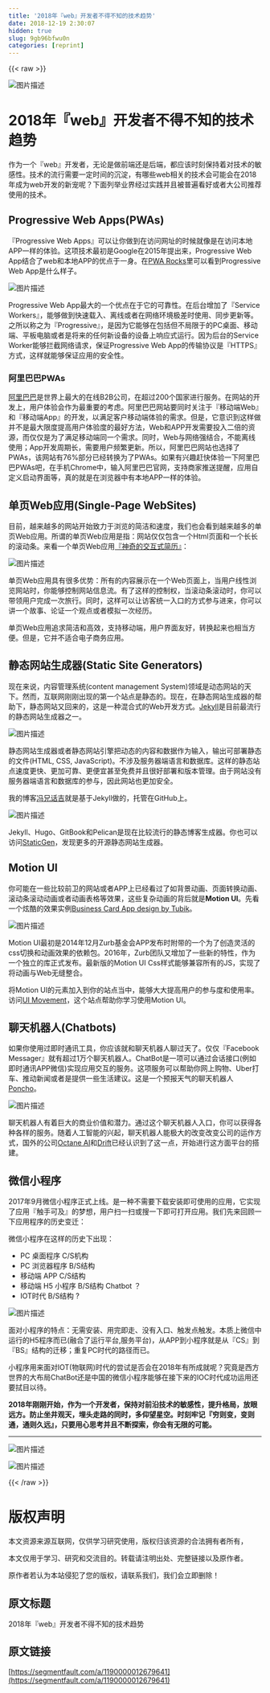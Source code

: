 ```yaml
---
title: '2018年『web』开发者不得不知的技术趋势' 
date: 2018-12-19 2:30:07
hidden: true
slug: 9gb96bfwu0n
categories: [reprint]
---
```


{{< raw >}}

                    
<p><span class="img-wrap"><img data-src="/img/bV1mBS?w=700&amp;h=350" src="https://static.alili.tech/img/bV1mBS?w=700&amp;h=350" alt="图片描述" title="图片描述" style="cursor: pointer; display: inline;"></span></p>
<h1 id="articleHeader0">2018年『web』开发者不得不知的技术趋势</h1>
<p>作为一个『web』开发者，无论是做前端还是后端，都应该时刻保持着对技术的敏感性。技术的流行需要一定时间的沉淀，有哪些web相关的技术会可能会在2018年成为web开发的新宠呢？下面列举业界经过实践并且被普遍看好或者大公司推荐使用的技术。</p>
<h2 id="articleHeader1">Progressive Web Apps(PWAs)</h2>
<p>『Progressive Web Apps』可以让你做到在访问网址的时候就像是在访问本地APP一样的体验。这项技术最初是Google在2015年提出来，Progressive Web App结合了web和本地APP的优点于一身。在<a href="https://pwa.rocks/" rel="nofollow noreferrer" target="_blank">PWA Rocks</a>里可以看到Progressive Web App是什么样子。</p>
<p><span class="img-wrap"><img data-src="/img/bV1mAS?w=1349&amp;h=799" src="https://static.alili.tech/img/bV1mAS?w=1349&amp;h=799" alt="图片描述" title="图片描述" style="cursor: pointer; display: inline;"></span></p>
<p>Progressive Web App最大的一个优点在于它的可靠性。在后台增加了『Service Workers』，能够做到快速载入、离线或者在网络环境极差时使用、同步更新等。之所以称之为『Progressive』，是因为它能够在包括但不局限于的PC桌面、移动端、平板电脑或者是将来的任何新设备的设备上响应式运行。因为后台的Service Worker能够拦截网络请求，保证Progressive Web App的传输协议是『HTTPS』方式，这样就能够保证应用的安全性。</p>
<h3 id="articleHeader2">阿里巴巴PWAs</h3>
<p><a href="http://www.alibaba.com/" rel="nofollow noreferrer" target="_blank">阿里巴巴</a>是世界上最大的在线B2B公司，在超过200个国家进行服务。在网站的开发上，用户体验会作为最重要的考虑。阿里巴巴网站要同时关注于『移动端Web』和『移动端App』的开发，以满足客户移动端体验的需求。但是，它意识到这样做并不是最大限度提高用户体验度的最好方法，Web和APP开发需要投入二倍的资源，而仅仅是为了满足移动端同一个需求。同时，Web与网络强结合，不能离线使用；App开发周期长，需要用户频繁更新。所以，阿里巴巴网站也选择了PWAs，该网站有76%部分已经转换为了PWAs。如果有兴趣赶快体验一下阿里巴巴PWAs吧，在手机Chrome中，输入阿里巴巴官网，支持商家推送提醒，应用自定义启动界面等，真的就是在浏览器中有本地APP一样的体验。</p>
<h2 id="articleHeader3">单页Web应用(Single-Page WebSites)</h2>
<p>目前，越来越多的网站开始致力于浏览的简洁和速度，我们也会看到越来越多的单页Web应用。所谓的单页Web应用是指：网站仅仅包含一个Html页面和一个长长的滚动条。来看一个单页Web应用<a href="http://www.rleonardi.com/interactive-resume/" rel="nofollow noreferrer" target="_blank">『神奇的交互式简历』</a>：</p>
<p><span class="img-wrap"><img data-src="/img/bV1mA3?w=1349&amp;h=2133" src="https://static.alili.tech/img/bV1mA3?w=1349&amp;h=2133" alt="图片描述" title="图片描述" style="cursor: pointer; display: inline;"></span></p>
<p>单页Web应用具有很多优势：所有的内容展示在一个Web页面上，当用户线性浏览网站时，你能够控制网站信息流。有了这样的控制权，当滚动条滚动时，你可以带领用户完成一次旅行。同时，这样可以让访客统一入口的方式参与进来，你可以讲一个故事、论证一个观点或者模拟一次经历。</p>
<p>单页Web应用追求简洁和高效，支持移动端，用户界面友好，转换起来也相当方便。但是，它并不适合电子商务应用。</p>
<h2 id="articleHeader4">静态网站生成器(Static Site Generators)</h2>
<p>现在来说，内容管理系统(content management System)领域是动态网站的天下。然而，互联网刚刚出现的第一个站点是静态的。现在，在静态网站生成器的帮助下，静态网站又回来的，这是一种混合式的Web开发方式。<a href="https://jekyllrb.com/" rel="nofollow noreferrer" target="_blank">Jekyll</a>是目前最流行的静态网站生成器之一。</p>
<p><span class="img-wrap"><img data-src="/img/bV1mBk?w=1298&amp;h=496" src="https://static.alili.tech/img/bV1mBk?w=1298&amp;h=496" alt="图片描述" title="图片描述" style="cursor: pointer; display: inline;"></span></p>
<p>静态网站生成器或者静态网站引擎把动态的内容和数据作为输入，输出可部署静态的文件(HTML, CSS, JavaScript)。不涉及服务器端语言和数据库。这样的静态站点速度更快、更加可靠、更便宜甚至免费并且很好部署和版本管理。由于网站没有服务器端语言和数据库的参与，因此网站也更加安全。</p>
<p>我的博客<a href="https://fengmengzhao.github.io/" rel="nofollow noreferrer" target="_blank">冯兄话吉</a>就是基于Jekyll做的，托管在GitHub上。</p>
<p><span class="img-wrap"><img data-src="/img/bV1mBn?w=1349&amp;h=1126" src="https://static.alili.tech/img/bV1mBn?w=1349&amp;h=1126" alt="图片描述" title="图片描述" style="cursor: pointer;"></span></p>
<p>Jekyll、Hugo、GitBook和Pelican是现在比较流行的静态博客生成器。你也可以访问<a href="https://www.staticgen.com/" rel="nofollow noreferrer" target="_blank">StaticGen</a>，发现更多的开源静态网站生成器。</p>
<h2 id="articleHeader5">Motion UI</h2>
<p>你可能在一些比较前卫的网站或者APP上已经看过了如背景动画、页面转换动画、滚动条滚动动画或者动画表格等效果，这些复杂动画的背后就是<strong>Motion UI</strong>。先看一个炫酷的效果实例<a href="https://uimovement.com/ui/4781/business-card-app/" rel="nofollow noreferrer" target="_blank">Business Card App design by Tubik</a>。</p>
<p><span class="img-wrap"><img data-src="/img/bV1mBx?w=500&amp;h=370" src="https://static.alili.tech/img/bV1mBx?w=500&amp;h=370" alt="图片描述" title="图片描述" style="cursor: pointer; display: inline;"></span></p>
<p>Motion UI最初是2014年12月Zurb基金会APP发布时附带的一个为了创造灵活的css切换和动画效果的依赖包。2016年，Zurb团队又增加了一些新的特性，作为一个独立的库正式发布。最新版的Motion UI Css样式能够兼容所有的JS，实现了将动画与Web无缝整合。</p>
<p>将Motion UI的元素加入到你的站点当中，能够大大提高用户的参与度和使用率。访问<a href="https://uimovement.com/" rel="nofollow noreferrer" target="_blank">UI Movement</a>，这个站点帮助你学习使用Motion UI。</p>
<h2 id="articleHeader6">聊天机器人(Chatbots)</h2>
<p>如果你使用过即时通讯工具，你应该就和聊天机器人聊过天了。仅仅『Facebook Messager』就有超过1万个聊天机器人。ChatBot是一项可以通过会话接口(例如即时通讯APP微信)实现应用交互的服务。这项服务可以帮助你网上购物、Uber打车、推动新闻或者是提供一些生活建议。这是一个预报天气的聊天机器人<a href="https://poncho.is/" rel="nofollow noreferrer" target="_blank">Poncho</a>。</p>
<p><span class="img-wrap"><img data-src="/img/bV1mBB?w=500&amp;h=268" src="https://static.alili.tech/img/bV1mBB?w=500&amp;h=268" alt="图片描述" title="图片描述" style="cursor: pointer; display: inline;"></span></p>
<p>聊天机器人有着巨大的商业价值和潜力。通过这个聊天机器人入口，你可以获得各种各样的服务。随着人工智能的兴起，聊天机器人能极大的改变改变公司的运作方式，国外的公司<a href="https://octaneai.com/" rel="nofollow noreferrer" target="_blank">Octane AI</a>和<a href="https://www.drift.com/" rel="nofollow noreferrer" target="_blank">Drift</a>已经认识到了这一点，开始进行这方面平台的搭建。</p>
<h2 id="articleHeader7">微信小程序</h2>
<p>2017年9月微信小程序正式上线。是一种不需要下载安装即可使用的应用，它实现了应用『触手可及』的梦想，用户扫一扫或搜一下即可打开应用。我们先来回顾一下应用程序的历史变迁：</p>
<p>微信小程序在这样的历史下出现：</p>
<ul>
<li>PC 桌面程序 C/S机构</li>
<li>PC 浏览器程序 B/S结构</li>
<li>移动端 APP C/S结构</li>
<li>移动端 H5 小程序 B/S结构 Chatbot ？</li>
<li>IOT时代 B/S结构 ?</li>
</ul>
<p><span class="img-wrap"><img data-src="/img/bV1mAJ?w=720&amp;h=268" src="https://static.alili.tech/img/bV1mAJ?w=720&amp;h=268" alt="图片描述" title="图片描述" style="cursor: pointer; display: inline;"></span></p>
<p>面对小程序的特点：无需安装、用完即走、没有入口、触发点触发。本质上微信中运行的H5程序而已(融合了运行平台,服务平台)，从APP到小程序就是从『CS』到『BS』结构的迁移；重复PC时代的路径而已。</p>
<p>小程序用来面对IOT(物联网)时代的尝试是否会在2018年有所成就呢？究竟是西方世界的大布局ChatBot还是中国的微信小程序能够在接下来的IOC时代成功运用还要拭目以待。</p>
<p><strong>2018年刚刚开始，作为一个开发者，保持对前沿技术的敏感性，提升格局，放眼远方。防止坐井观天，埋头走路的同时，多仰望星空。时刻牢记『穷则变，变则通，通则久远』，只要用心思考并且不断探索，你会有无限的可能。</strong></p>
<hr>
<p><span class="img-wrap"><img data-src="/img/bV1mGo?w=640&amp;h=200" src="https://static.alili.tech/img/bV1mGo?w=640&amp;h=200" alt="图片描述" title="图片描述" style="cursor: pointer; display: inline;"></span></p>
<p><span class="img-wrap"><img data-src="/img/bV1mGG?w=258&amp;h=258" src="https://static.alili.tech/img/bV1mGG?w=258&amp;h=258" alt="图片描述" title="图片描述" style="cursor: pointer; display: inline;"></span></p>

                
{{< /raw >}}

# 版权声明
本文资源来源互联网，仅供学习研究使用，版权归该资源的合法拥有者所有，

本文仅用于学习、研究和交流目的。转载请注明出处、完整链接以及原作者。

原作者若认为本站侵犯了您的版权，请联系我们，我们会立即删除！

## 原文标题
2018年『web』开发者不得不知的技术趋势

## 原文链接
[https://segmentfault.com/a/1190000012679641](https://segmentfault.com/a/1190000012679641)


